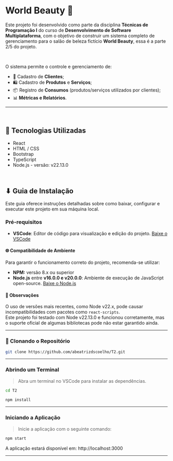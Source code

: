 # World Beauty 🌸

Este projeto foi desenvolvido como parte da disciplina **Técnicas de Programação I** do curso de **Desenvolvimento de Software Multiplataforma**, com o objetivo de construir um sistema completo de gerenciamento para o salão de beleza fictício **World Beauty**, essa é a parte 2/5 do projeto.

<br>

O sistema permite o controle e gerenciamento de:

- 📇 Cadastro de **Clientes**;
- 🛍️ Cadastro de **Produtos** e **Serviços**;
- 📦 Registro de **Consumos** (produtos/serviços utilizados por clientes);
- 📊 **Métricas e Relatórios**. 

---

<br>

## 🔧 Tecnologias Utilizadas

- React
- HTML / CSS
- Bootstrap
- TypeScript
- Node.js - versão: v22.13.0

<br>

## ⬇ Guia de Instalação

Este guia oferece instruções detalhadas sobre como baixar, configurar e executar este projeto em sua máquina local.

### Pré-requisitos

- **VSCode**: Editor de código para visualização e edição do projeto. [Baixe o VSCode](https://code.visualstudio.com/download)

#### 🌐 Compatibilidade de Ambiente

Para garantir o funcionamento correto do projeto, recomenda-se utilizar:

- **NPM:** versão 8.x ou superior
- **Node.js** entre **v16.0.0 e v20.0.0**: Ambiente de execução de JavaScript open-source. [Baixe o Node.js](https://nodejs.org/en/download)

#### 📌 Observações
O uso de versões mais recentes, como Node v22.x, pode causar incompatibilidades com pacotes como `react-scripts`.  
Este projeto foi testado com Node v22.13.0 e funcionou corretamente, mas o suporte oficial de algumas bibliotecas pode não estar garantido ainda.

---

### 🔁 Clonando o Repositório

```bash
git clone https://github.com/abeatrizdscoelho/T2.git
  ```

---

### Abrindo um Terminal
> Abra um terminal no VSCode para instalar as dependências.
```bash
cd T2
  ```
```bash
npm install
  ```

---

### Iniciando a Aplicação
> Inicie a aplicação com o seguinte comando:
```bash
npm start
  ```

A aplicação estará disponível em: http://localhost:3000

---
